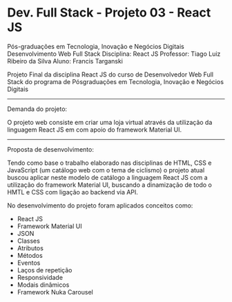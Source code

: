 # Dev. Full Stack - Projeto 03 - React JS

Pós-graduações em Tecnologia,
Inovação e Negócios Digitais
Desenvolvimento Web Full Stack
Disciplina: React JS
Professor: Tiago Luiz Ribeiro da Silva
Aluno: Francis Targanski

Projeto Final da disciplina React JS do curso de
Desenvolvedor Web Full Stack do programa de Pósgraduações em Tecnologia, Inovação e Negócios Digitais

*****

Demanda do projeto:

O projeto web consiste em criar uma loja virtual através da utilização da linguagem React JS em com apoio do framework Material UI.

*****

Proposta de desenvolvimento:

Tendo como base o trabalho elaborado nas disciplinas de HTML, CSS e JavaScript (um catálogo web com o tema de ciclismo) o projeto atual buscou aplicar neste modelo de catálogo a linguagem React JS com a utilização do framework Material UI, buscando a dinamização de todo o HMTL e CSS com ligação ao backend via API.

No desenvolvimento do projeto foram aplicados conceitos como:

* React JS
* Framework Material UI
* JSON
* Classes
* Atributos
* Métodos
* Eventos
* Laços de repetição
* Responsividade
* Modais dinâmicos
* Framework Nuka Carousel
